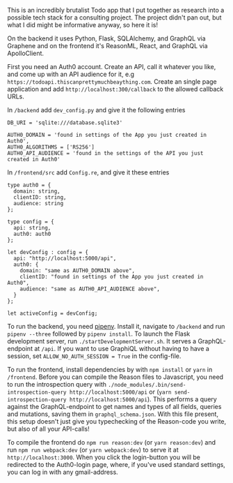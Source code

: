 This is an incredibly brutalist Todo app that I put together as research into a possible tech stack for a consulting project. The project didn't pan out, but what I did might be informative anyway, so here it is!

On the backend it uses Python, Flask, SQLAlchemy, and GraphQL via Graphene and on the frontend it's ReasonML, React, and GraphQL via ApolloClient.

First you need an Auth0 account. Create an API, call it whatever you like, and come up with an API audience for it, e.g `https://todoapi.thiscanprettymuchbeaything.com`. Create an single page application and add `http://localhost:300/callback` to the allowed callback URLs.

In `/backend` add `dev_config.py` and give it the following entries
```
DB_URI = 'sqlite:///database.sqlite3'

AUTH0_DOMAIN = 'found in settings of the App you just created in Auth0',  
AUTH0_ALGORITHMS = ['RS256']
AUTH0_API_AUDIENCE = 'found in the settings of the API you just created in Auth0'
```

In `/frontend/src` add `Config.re`, and give it these entries
```
type auth0 = {
  domain: string,
  clientID: string,
  audience: string
};

type config = {
  api: string,
  auth0: auth0
};

let devConfig : config = {
  api: "http://localhost:5000/api",
  auth0: {
    domain: "same as AUTH0_DOMAIN above",
    clientID: "found in settings of the App you just created in Auth0",
    audience: "same as AUTH0_API_AUDIENCE above",
  } 
};

let activeConfig = devConfig;
```

To run the backend, you need [pipenv](https://pypi.org/project/pipenv/). Install it, navigate to `/backend` and run `pipenv --three` followed by `pipenv install`. To launch the Flask development server, run `./startDevelopmentServer.sh`. It serves a GraphQL-endpoint at `/api`. If you want to use GraphiQL without having to have a session, set `ALLOW_NO_AUTH_SESSION = True` in the config-file. 

To run the frontend, install dependencies by with `npm install` or `yarn` in `/frontend`. Before you can compile the Reason files to Javascript, you need to run the introspection query with `./node_modules/.bin/send-introspection-query http://localhost:5000/api` or (`yarn send-introspection-query http://localhost:5000/api`). This performs a query against the GraphQL-endpoint to get names and types of all fields, queries and mutations, saving them in `graphql_schema.json`. With this file present, this setup doesn't just give you typechecking of the Reason-code you write, but also of all your API-calls! 

To compile the frontend do `npm run reason:dev` (or `yarn reason:dev`) and run `npm run webpack:dev` (or `yarn webpack:dev`) to serve it at `http://localhost:3000`. When you click the login-button you will be redirected to the Auth0-login page, where, if you've used standard settings, you can log in with any gmail-address.
